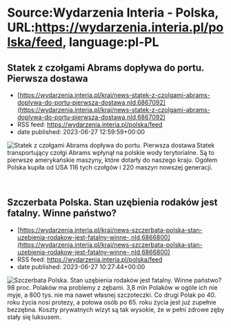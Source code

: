 # Source:Wydarzenia Interia - Polska, URL:https://wydarzenia.interia.pl/polska/feed, language:pl-PL

## Statek z czołgami Abrams dopływa do portu. Pierwsza dostawa
 - [https://wydarzenia.interia.pl/kraj/news-statek-z-czolgami-abrams-doplywa-do-portu-pierwsza-dostawa,nId,6867092](https://wydarzenia.interia.pl/kraj/news-statek-z-czolgami-abrams-doplywa-do-portu-pierwsza-dostawa,nId,6867092)
 - RSS feed: https://wydarzenia.interia.pl/polska/feed
 - date published: 2023-06-27 12:59:59+00:00

<p><a href="https://wydarzenia.interia.pl/kraj/news-statek-z-czolgami-abrams-doplywa-do-portu-pierwsza-dostawa,nId,6867092"><img align="left" alt="Statek z czołgami Abrams dopływa do portu. Pierwsza dostawa" src="https://i.iplsc.com/statek-z-czolgami-abrams-doplywa-do-portu-pierwsza-dostawa/000HC0COXWNNBL4Q-C321.jpg" /></a>Statek transportujący czołgi Abrams wpłynął na polskie wody terytorialne. Są to pierwsze amerykańskie maszyny, które dotarły do naszego kraju. Ogółem Polska kupiła od USA 116 tych czołgów i 220 maszyn nowszej generacji.</p><br clear="all" />

## Szczerbata Polska. Stan uzębienia rodaków jest fatalny. Winne państwo?
 - [https://wydarzenia.interia.pl/kraj/news-szczerbata-polska-stan-uzebienia-rodakow-jest-fatalny-winne-,nId,6866800](https://wydarzenia.interia.pl/kraj/news-szczerbata-polska-stan-uzebienia-rodakow-jest-fatalny-winne-,nId,6866800)
 - RSS feed: https://wydarzenia.interia.pl/polska/feed
 - date published: 2023-06-27 10:27:44+00:00

<p><a href="https://wydarzenia.interia.pl/kraj/news-szczerbata-polska-stan-uzebienia-rodakow-jest-fatalny-winne-,nId,6866800"><img align="left" alt="Szczerbata Polska. Stan uzębienia rodaków jest fatalny. Winne państwo?" src="https://i.iplsc.com/szczerbata-polska-stan-uzebienia-rodakow-jest-fatalny-winne/000HBZLZTEHB4NYX-C321.jpg" /></a>98 proc. Polaków ma problemy z zębami. 3,8 mln Polaków w ogóle ich nie myje, a 800 tys. nie ma nawet własnej szczoteczki. Co drugi Polak po 40. roku życia nosi protezy, a połowa osób po 65. roku życia jest już zupełnie bezzębna. Koszty prywatnych wizyt są tak wysokie, że w pełni zdrowe zęby stały się luksusem.</p><br clear="all" />

